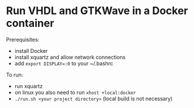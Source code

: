 # Run VHDL and GTKWave in a Docker container

Prerequisites:
- install Docker
- install xquartz and allow network connections
- add `export DISPLAY=:0` to your ~/.bashrc

To run:
- run xquartz
- on linux you also need to run `xhost +local:docker`
- `./run.sh <your project directory>` (local build is not necessary)
